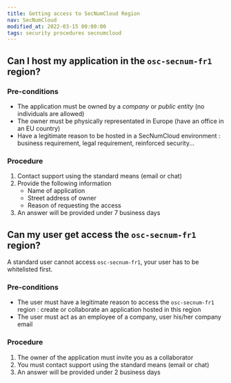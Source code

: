 ```yaml
---
title: Getting access to SecNumCloud Region
nav: SecNumCloud
modified_at: 2022-03-15 00:00:00
tags: security procedures secnumcloud
---
```


## Can I host my application in the `osc-secnum-fr1` region?

### Pre-conditions

- The application must be owned by a *company* or *public entity* (no
  individuals are allowed)
- The owner must be physically representated in Europe (have an office in an EU country)
- Have a legitimate reason to be hosted in a SecNumCloud environment : business
  requirement, legal requirement, reinforced security...

### Procedure

1. Contact support using the standard means (email or chat)
2. Provide the following information
   - Name of application
   - Street address of owner
   - Reason of requesting the access
3. An answer will be provided under 7 business days


## Can my user get access the `osc-secnum-fr1` region?

A standard user cannot access `osc-secnum-fr1`, your user has to be whitelisted first.

### Pre-conditions

- The user must have a legitimate reason to access the `osc-secnum-fr1` region :
  create or collaborate an application hosted in this region
- The user must act as an employee of a company, user his/her company email

### Procedure

1. The owner of the application must invite you as a collaborator
2. You must contact support using the standard means (email or chat)
3. An answer will be provided under 2 business days

